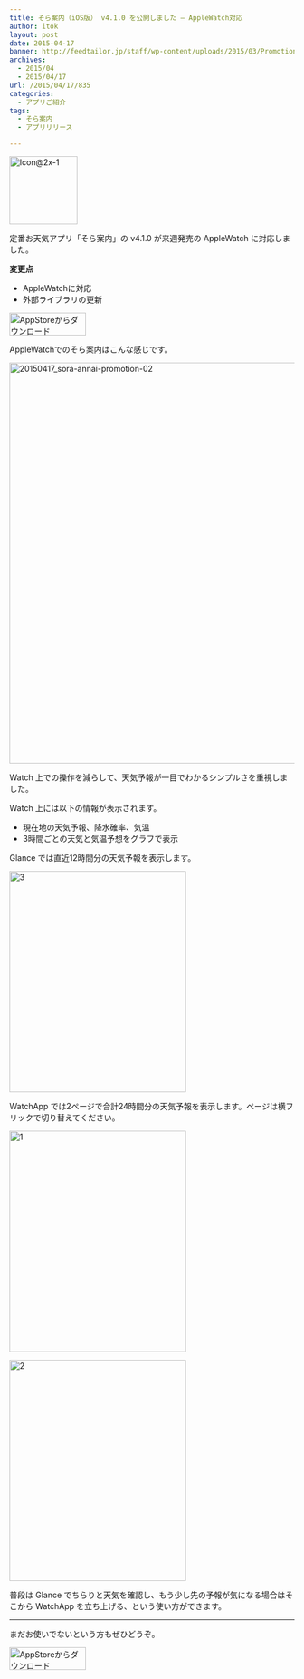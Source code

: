 ```yaml
---
title: そら案内（iOS版） v4.1.0 を公開しました – AppleWatch対応
author: itok
layout: post
date: 2015-04-17
banner: http://feedtailor.jp/staff/wp-content/uploads/2015/03/Promotion846x468-450x200.png
archives:
  - 2015/04
  - 2015/04/17
url: /2015/04/17/835
categories:
  - アプリご紹介
tags:
  - そら案内
  - アプリリリース

---
```

<a href="https://itunes.apple.com/jp/app/id599856811" target=_blank><img src="http://feedtailor.jp/staff/wp-content/uploads/2014/05/19b3eee70366dac93faf64e64d75a72e.png" alt="Icon@2x-1" width="120" height="120" class="alignnone size-full wp-image-117" /></a>

定番お天気アプリ「そら案内」の v4.1.0 が来週発売の AppleWatch に対応しました。

**変更点**

  * AppleWatchに対応
  * 外部ライブラリの更新

<a href="https://itunes.apple.com/jp/app/id599856811" target=_blank><img src="http://feedtailor.jp/staff/wp-content/uploads/2014/04/Download_on_the_App_Store_Badge_JP_135x40_1004.png" alt="AppStoreからダウンロード" width="135" height="40" class="alignnone size-full wp-image-58" /></a>

AppleWatchでのそら案内はこんな感じです。

[<img src="http://feedtailor.jp/staff/wp-content/uploads/2015/04/20150417_sora-annai-promotion-02.png" alt="20150417_sora-annai-promotion-02" width="800" height="707" class="alignnone size-full wp-image-841" />](http://feedtailor.jp/staff/wp-content/uploads/2015/04/20150417_sora-annai-promotion-02.png)

Watch 上での操作を減らして、天気予報が一目でわかるシンプルさを重視しました。

Watch 上には以下の情報が表示されます。

  * 現在地の天気予報、降水確率、気温
  * 3時間ごとの天気と気温予想をグラフで表示

Glance では直近12時間分の天気予報を表示します。

[<img src="http://feedtailor.jp/staff/wp-content/uploads/2015/04/3.png" alt="3" width="312" height="390" class="alignnone size-full wp-image-837" />](http://feedtailor.jp/staff/wp-content/uploads/2015/04/3.png)

WatchApp では2ページで合計24時間分の天気予報を表示します。ページは横フリックで切り替えてください。

[<img src="http://feedtailor.jp/staff/wp-content/uploads/2015/04/12.png" alt="1" width="312" height="390" class="alignnone size-full wp-image-848" />](http://feedtailor.jp/staff/wp-content/uploads/2015/04/12.png)

[<img src="http://feedtailor.jp/staff/wp-content/uploads/2015/04/22.png" alt="2" width="312" height="390" class="alignnone size-full wp-image-851" />](http://feedtailor.jp/staff/wp-content/uploads/2015/04/22.png)

普段は Glance でちらりと天気を確認し、もう少し先の予報が気になる場合はそこから WatchApp を立ち上げる、という使い方ができます。

* * *

まだお使いでないという方もぜひどうぞ。

<a href="https://itunes.apple.com/jp/app/id599856811" target=_blank><img src="http://feedtailor.jp/staff/wp-content/uploads/2014/04/Download_on_the_App_Store_Badge_JP_135x40_1004.png" alt="AppStoreからダウンロード" width="135" height="40" class="alignnone size-full wp-image-58" /></a>